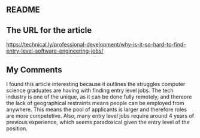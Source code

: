 ## README ##


## The URL for the article

https://technical.ly/professional-development/why-is-it-so-hard-to-find-entry-level-software-engineering-jobs/

## My Comments

I found this article interesting because it outlines the struggles computer science graduates are having with finding entry level jobs. The tech industry is one of the  unique, as it can be done fully remotely, and thereore the lack of geographical restraints means people can be employed from anywhere. This means the pool of applicants is larger and therefore roles are more competetive. Also, many entry level jobs require around 4 years of previous experience, which seems paradoxical given the entry level of the position.
